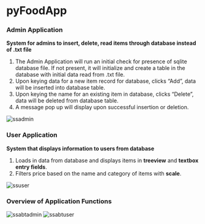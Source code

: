 # pyFoodApp

### Admin Application
**System for admins to insert, delete, read items through database instead of .txt file**

1. The Admin Application will run an initial check for presence of sqlite database file. If not present, it will initialize and create a table in the database with initial data read from .txt file. 
2. Upon keying data for a new item record for database, clicks “Add”, data will be inserted into database table.
3. Upon keying the name for an existing item in database, clicks “Delete”, data will be deleted from database table.
4. A message pop up will display upon successful insertion or deletion.

![ssadmin](https://user-images.githubusercontent.com/33170550/53583167-f8c39080-3bbb-11e9-9526-3a0f5e615836.png)

### User Application
**System that displays information to users from database**

1. Loads in data from database and displays items in **treeview** and **textbox entry fields**. 
2. Filters price based on the name and category of items with **scale**.

![ssuser](https://user-images.githubusercontent.com/33170550/53584082-cfa3ff80-3bbd-11e9-8ad0-689db554ace7.png)

### Overview of Application Functions

![ssabtadmin](https://user-images.githubusercontent.com/33170550/53583164-f82afa00-3bbb-11e9-8138-7133ffdbe69c.png)
![ssabtuser](https://user-images.githubusercontent.com/33170550/53583165-f82afa00-3bbb-11e9-8786-a650b033bcb5.png)
